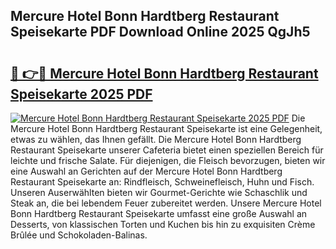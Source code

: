 ## Mercure Hotel Bonn Hardtberg Restaurant Speisekarte PDF Download Online 2025 QgJh5

# <h2><a href="http://gccxnvj.nevu.top/?p=Mercure+Hotel+Bonn+Hardtberg+Restaurant+Speisekarte">🔗 👉🔴 Mercure Hotel Bonn Hardtberg Restaurant Speisekarte 2025 PDF</a></h2>

[![Mercure Hotel Bonn Hardtberg Restaurant Speisekarte 2025 PDF](https://i.imgur.com/dBaPXMq.png)](http://gccxnvj.nevu.top/?p=Mercure+Hotel+Bonn+Hardtberg+Restaurant+Speisekarte)
Die Mercure Hotel Bonn Hardtberg Restaurant Speisekarte ist eine Gelegenheit, etwas zu wählen, das Ihnen gefällt. Die Mercure Hotel Bonn Hardtberg Restaurant Speisekarte unserer Cafeteria bietet einen speziellen Bereich für leichte und frische Salate. Für diejenigen, die Fleisch bevorzugen, bieten wir eine Auswahl an Gerichten auf der Mercure Hotel Bonn Hardtberg Restaurant Speisekarte an: Rindfleisch, Schweinefleisch, Huhn und Fisch. Unseren Auserwählten bieten wir Gourmet-Gerichte wie Schaschlik und Steak an, die bei lebendem Feuer zubereitet werden. Unsere Mercure Hotel Bonn Hardtberg Restaurant Speisekarte umfasst eine große Auswahl an Desserts, von klassischen Torten und Kuchen bis hin zu exquisiten Crème Brûlée und Schokoladen-Balinas.
